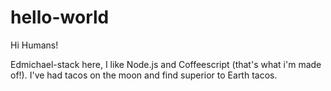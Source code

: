 # hello-world

Hi Humans!

Edmichael-stack here, I like Node.js and Coffeescript (that's what i'm made of!).
I've had tacos on the moon and find superior to Earth tacos.
